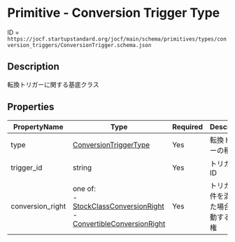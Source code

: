 # Primitive - Conversion Trigger Type

ID = `https://jocf.startupstandard.org/jocf/main/schema/primitives/types/conversion_triggers/ConversionTrigger.schema.json`

## Description
転換トリガーに関する基底クラス

## Properties

| PropertyName | Type | Required | Description |
|-------------|------|----------|-------------|
| type | [ConversionTriggerType](../../../enums/ConversionTriggerType.md) | Yes | 転換トリガーの種別 |
| trigger_id | string | Yes | トリガーのID |
| conversion_right | one of: <br> - [StockClassConversionRight](../../../types/conversion_rights/StockClassConversionRight.md)<br> - [ConvertibleConversionRight](../../../types/conversion_rights/ConvertibleConversionRight.md) | Yes | トリガー条件を満たした場合に発動する転換権 |